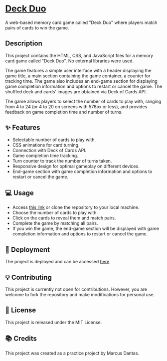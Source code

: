 # [Deck Duo](https://omarcusdantas.github.io/deck-duo/)
A web-based memory card game called "Deck Duo" where players match pairs of cards to win the game.

## Description
This project contains the HTML, CSS, and JavaScript files for a memory card game called "Deck Duo". No external libraries were used.

The game features a simple user interface with a header displaying the game title, a main section containing the game container, a counter for tracking time. The game also includes an end-game section for displaying game completion information and options to restart or cancel the game. The shuffled deck and cards' images are obtained via Deck of Cards API.

The game allows players to select the number of cards to play with, ranging from 4 to 24 (or 4 to 20 on screens with 576px or less), and provides feedback on game completion time and number of turns.

## ✨ Features
* Selectable number of cards to play with.
* CSS animations for card turning.
* Connection with Deck of Cards API.
* Game completion time tracking.
* Turn counter to track the number of turns taken.
* Responsive design for optimal gameplay on different devices.
* End-game section with game completion information and options to restart or cancel the game.

## :computer: Usage
* Access [this link](https://omarcusdantas.github.io/deck-duo/) or clone the repository to your local machine.
* Choose the number of cards to play with.
* Click on the cards to reveal them and match pairs.
* Complete the game by matching all pairs.
* If you win the game, the end-game section will be displayed with game completion information and options to restart or cancel the game.

## :rocket: Deployment
The project is deployed and can be accessed [here](https://omarcusdantas.github.io/deck-duo/).

## :bulb: Contributing
This project is currently not open for contributions. However, you are welcome to fork the repository and make modifications for personal use.

## :memo: License
This project is released under the MIT License.

## :books: Credits
This project was created as a practice project by Marcus Dantas.

